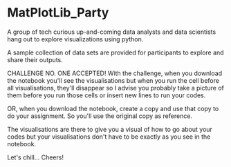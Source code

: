 # MatPlotLib_Party
A group of tech curious up-and-coming data analysts and data scientists hang out to explore visualizations using python.

A sample collection of data sets are provided for participants to explore and share their outputs.

CHALLENGE NO. ONE ACCEPTED!
With the challenge, when you download the notebook you'll see the visualisations but when you run the cell before all visualisations, they'll disappear so I advise you probably take a picture of them before you run those cells  or insert new lines to run your codes.

OR, when you download the notebook, create a copy and use that copy to do your assignment. So you'll use the original copy as reference.

The visualisations are there to give you a visual of how to go about your codes but your visualisations don't have to be exactly as you see in the notebook. 


Let's chill...
Cheers!
